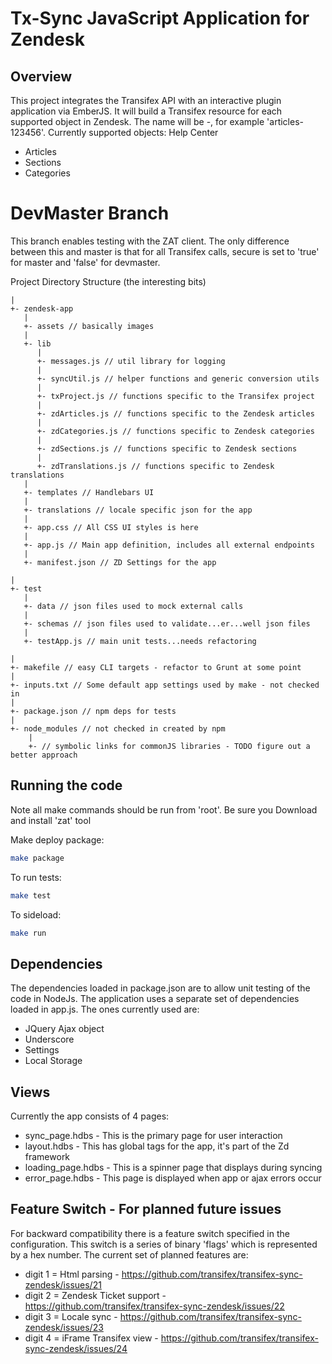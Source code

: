 Tx-Sync JavaScript Application for Zendesk
==================

## Overview
This project integrates the Transifex API with an interactive plugin application via EmberJS.  It will build a Transifex resource for each supported object in Zendesk.  The name will be <object type>-<Zendesk id>, for example 'articles-123456'.
Currently supported objects:
Help Center
- Articles
- Sections
- Categories

# DevMaster Branch
This branch enables testing with the ZAT client.  The only difference between this and master is that for all Transifex calls, secure is set to 'true' for master and 'false' for devmaster.

Project Directory Structure (the interesting bits)
```
|
+- zendesk-app 
   |
   +- assets // basically images
   |
   +- lib 
      |
      +- messages.js // util library for logging
      |
      +- syncUtil.js // helper functions and generic conversion utils
      |
      +- txProject.js // functions specific to the Transifex project
      |
      +- zdArticles.js // functions specific to the Zendesk articles
      |
      +- zdCategories.js // functions specific to Zendesk categories
      |
      +- zdSections.js // functions specific to Zendesk sections
      |
      +- zdTranslations.js // functions specific to Zendesk translations
   |
   +- templates // Handlebars UI
   |
   +- translations // locale specific json for the app
   |
   +- app.css // All CSS UI styles is here
   |
   +- app.js // Main app definition, includes all external endpoints
   |
   +- manifest.json // ZD Settings for the app

|
+- test
   |
   +- data // json files used to mock external calls
   |
   +- schemas // json files used to validate...er...well json files
   |
   +- testApp.js // main unit tests...needs refactoring

|
+- makefile // easy CLI targets - refactor to Grunt at some point
|
+- inputs.txt // Some default app settings used by make - not checked in
|
+- package.json // npm deps for tests
|
+- node_modules // not checked in created by npm
	|
	+- // symbolic links for commonJS libraries - TODO figure out a better approach
```
    
## Running the code

Note all make commands should be run from 'root'.
Be sure you Download and install 'zat' tool

Make deploy package:
```bash
make package
```

To run tests:
```bash
make test
```

To sideload:
```bash
make run
```

## Dependencies

The dependencies loaded in package.json are to allow unit testing of the code in NodeJs.
The application uses a separate set of dependencies loaded in app.js.  The ones currently used are:
- JQuery Ajax object
- Underscore
- Settings
- Local Storage

## Views

Currently the app consists of 4 pages:
- sync_page.hdbs - This is the primary page for user interaction
- layout.hdbs - This has global tags for the app, it's part of the Zd framework
- loading_page.hdbs - This is a spinner page that displays during syncing
- error_page.hdbs - This page is displayed when app or ajax errors occur

## Feature Switch - For planned future issues

For backward compatibility there is a feature switch specified in the configuration.  This switch is a series of binary 'flags' which is represented by a hex number.  The current set of planned features are:

- digit 1 = Html parsing - https://github.com/transifex/transifex-sync-zendesk/issues/21
- digit 2 = Zendesk Ticket support - https://github.com/transifex/transifex-sync-zendesk/issues/22
- digit 3 = Locale sync - https://github.com/transifex/transifex-sync-zendesk/issues/23
- digit 4 = iFrame Transifex view - https://github.com/transifex/transifex-sync-zendesk/issues/24
